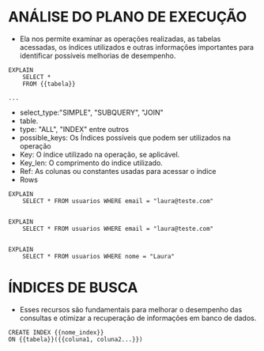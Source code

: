 # ANÁLISE DO PLANO DE EXECUÇÃO

- Ela nos permite examinar as operações realizadas, as tabelas acessadas, os índices utilizados e outras informações importantes para identificar possíveis melhorias de desempenho.

```
EXPLAIN
    SELECT *
    FROM {{tabela}}

...
```

* select_type:"SIMPLE", "SUBQUERY", "JOIN"
* table.
* type: "ALL", "INDEX" entre outros
* possible_keys: Os Índices possíveis que podem ser utilizados na operação
* Key: O índice utilizado na operação, se aplicável.
* Key_len: O comprimento do indice utilizado.
* Ref: As colunas ou constantes usadas para acessar o índice
* Rows

```
EXPLAIN
	SELECT * FROM usuarios WHERE email = "laura@teste.com"
    
```

```
EXPLAIN
	SELECT * FROM usuarios WHERE email = "laura@teste.com"
    
```

```
EXPLAIN
	SELECT * FROM usuarios WHERE nome = "Laura"
```

# ÍNDICES DE BUSCA

- Esses recursos são fundamentais para melhorar o desempenho das consultas e otimizar a recuperação de informações em banco de dados.

```
CREATE INDEX {{nome_index}}
ON {{tabela}}({{coluna1, coluna2...}})
```
